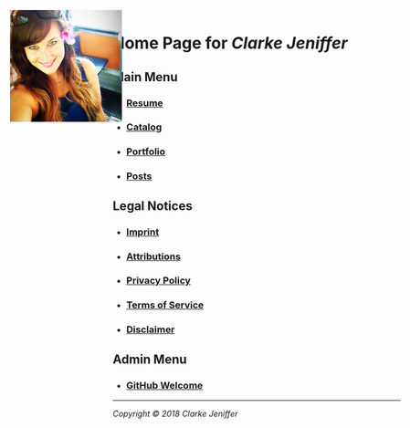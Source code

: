 <figure><img src="images/favicon/favicon-196x196.png" style="display: inline; position: absolute; top: 48px; left: 48px"></figure>

# Home Page for _Clarke Jeniffer_

## Main Menu
* ### [Resume](Resume.html)
* ### [Catalog](Catalog.html)
* ### [Portfolio](Porfolio.html)
* ### [Posts](Posts.html)

## Legal Notices
* ### [Imprint](legal/Imprint.html)
* ### [Attributions](legal/Attributions.html)
* ### [Privacy Policy](legal/Privacy.html)
* ### [Terms of Service](legal/Tos.html)
* ### [Disclaimer](legal/Disclaimer.html)

## Admin Menu
* ### [GitHub Welcome](Welcome.html)

* * *
*Copyright © 2018 Clarke Jeniffer* 

